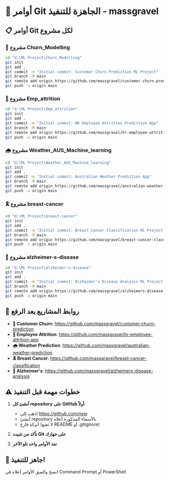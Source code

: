 # 🚀 أوامر Git الجاهزة للتنفيذ - massgravel

## 📋 أوامر Git لكل مشروع

### 🏦 مشروع Churn_Modelling
```bash
cd "d:\ML Project\Churn_Modelling"
git init
git add .
git commit -m "Initial commit: Customer Churn Prediction ML Project"
git branch -M main
git remote add origin https://github.com/massgravel/customer-churn-prediction.git
git push -u origin main
```

### 👥 مشروع Emp_attrition
```bash
cd "d:\ML Project\Emp_attrition"
git init
git add .
git commit -m "Initial commit: HR Employee Attrition Prediction App"
git branch -M main
git remote add origin https://github.com/massgravel/hr-employee-attrition-app.git
git push -u origin main
```

### 🌧️ مشروع Weather_AUS_Machine_learning
```bash
cd "d:\ML Project\Weather_AUS_Machine_learning"
git init
git add .
git commit -m "Initial commit: Australian Weather Prediction App"
git branch -M main
git remote add origin https://github.com/massgravel/australian-weather-prediction.git
git push -u origin main
```

### 🎗️ مشروع breast-cancer
```bash
cd "d:\ML Project\breast-cancer"
git init
git add .
git commit -m "Initial commit: Breast Cancer Classification ML Project"
git branch -M main
git remote add origin https://github.com/massgravel/breast-cancer-classification.git
git push -u origin main
```

### 🧠 مشروع alzheimer-s-disease
```bash
cd "d:\ML Project\alzheimer-s-disease"
git init
git add .
git commit -m "Initial commit: Alzheimer's Disease Analysis ML Project"
git branch -M main
git remote add origin https://github.com/massgravel/alzheimers-disease-analysis.git
git push -u origin main
```

## 📛 روابط المشاريع بعد الرفع

- **🏦 Customer Churn**: https://github.com/massgravel/customer-churn-prediction
- **👥 Employee Attrition**: https://github.com/massgravel/hr-employee-attrition-app
- **🌧️ Weather Prediction**: https://github.com/massgravel/australian-weather-prediction
- **🎗️ Breast Cancer**: https://github.com/massgravel/breast-cancer-classification
- **🧠 Alzheimer's**: https://github.com/massgravel/alzheimers-disease-analysis

## ⚠️ خطوات مهمة قبل التنفيذ

1. **أنشئ كل repository على GitHub أولاً**:
   - اذهب إلى https://github.com/new
   - أنشئ repository بالأسماء المذكورة أعلاه
   - اتركه فارغ (لا تضع README أو .gitignore)

2. **تأكد من تثبيت Git على جهازك**

3. **نفذ الأوامر واحد تلو الآخر**

## 🎯 جاهز للتنفيذ!
انسخ والصق الأوامر أعلاه في Command Prompt أو PowerShell
